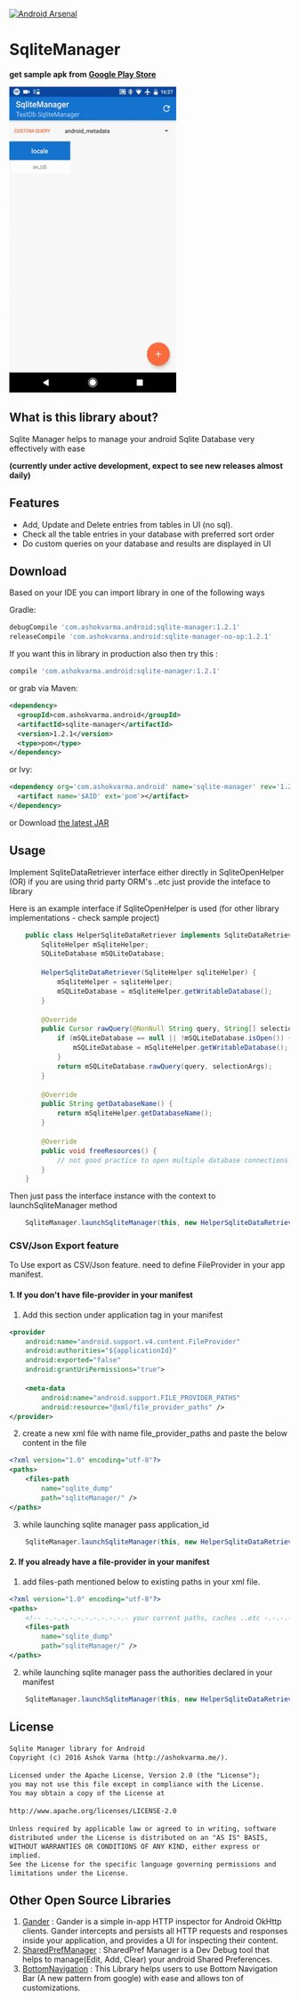 [![Android Arsenal]( https://img.shields.io/badge/Android%20Arsenal-SqliteManager-green.svg?style=flat )]( https://android-arsenal.com/details/1/7021 )

# SqliteManager

**get sample apk from [Google Play Store][googlePlayStoreLink]**

<img src="https://raw.githubusercontent.com/Ashok-Varma/SqliteManager/master/sqlite_320_compressed.gif" width="300" height="550" />

## What is this library about?

Sqlite Manager helps to manage your android Sqlite Database very effectively with ease

**(currently under active development, expect to see new releases almost daily)**

## Features

* Add, Update and Delete entries from tables in UI (no sql).
* Check all the table entries in your database with preferred sort order
* Do custom queries on your database and results are displayed in UI 

## Download

Based on your IDE you can import library in one of the following ways

Gradle:
```groovy
debugCompile 'com.ashokvarma.android:sqlite-manager:1.2.1'
releaseCompile 'com.ashokvarma.android:sqlite-manager-no-op:1.2.1'
```
If you want this in library in production also then try this : 
```groovy
compile 'com.ashokvarma.android:sqlite-manager:1.2.1'
```


or grab via Maven:
```xml
<dependency>
  <groupId>com.ashokvarma.android</groupId>
  <artifactId>sqlite-manager</artifactId>
  <version>1.2.1</version>
  <type>pom</type>
</dependency>
```

or Ivy:
```xml
<dependency org='com.ashokvarma.android' name='sqlite-manager' rev='1.2.1'>
  <artifact name='$AID' ext='pom'></artifact>
</dependency>
```

or Download [the latest JAR][mavenAarDownload]


## Usage

Implement SqliteDataRetriever interface either directly in SqliteOpenHelper (OR) if you are using thrid party ORM's ..etc just provide the inteface to library

Here is an example interface if SqliteOpenHelper is used (for other library implementations - check sample project)
```java
    public class HelperSqliteDataRetriever implements SqliteDataRetriever {
        SqliteHelper mSqliteHelper;
        SQLiteDatabase mSQLiteDatabase;

        HelperSqliteDataRetriever(SqliteHelper sqliteHelper) {
            mSqliteHelper = sqliteHelper;
            mSQLiteDatabase = mSqliteHelper.getWritableDatabase();
        }

        @Override
        public Cursor rawQuery(@NonNull String query, String[] selectionArgs) {
            if (mSQLiteDatabase == null || !mSQLiteDatabase.isOpen()) {
                mSQLiteDatabase = mSqliteHelper.getWritableDatabase();
            }
            return mSQLiteDatabase.rawQuery(query, selectionArgs);
        }

        @Override
        public String getDatabaseName() {
            return mSqliteHelper.getDatabaseName();
        }

        @Override
        public void freeResources() {
            // not good practice to open multiple database connections and close every time
        }
    }
```

Then just pass the interface instance with the context to launchSqliteManager method

```java
    SqliteManager.launchSqliteManager(this, new HelperSqliteDataRetriever(sqliteHelper), null);
```

### CSV/Json Export feature 
To Use export as CSV/Json feature. need to define FileProvider in your app manifest.
#### 1. If you don't have file-provider in your manifest
1. Add this section under application tag in your manifest
```xml
<provider
    android:name="android.support.v4.content.FileProvider"
    android:authorities="${applicationId}"
    android:exported="false"
    android:grantUriPermissions="true">

    <meta-data
        android:name="android.support.FILE_PROVIDER_PATHS"
        android:resource="@xml/file_provider_paths" />
</provider>
```
2. create a new xml file with name file_provider_paths and paste the below content in the file
```xml
<?xml version="1.0" encoding="utf-8"?>
<paths>
    <files-path
        name="sqlite_dump"
        path="sqliteManager/" />
</paths>
```
3. while launching sqlite manager pass application_id
```java
    SqliteManager.launchSqliteManager(this, new HelperSqliteDataRetriever(sqliteHelper), BuildConfig.APPLICATION_ID);
```
#### 2. If you already have a file-provider in your manifest
1. add files-path mentioned below to existing paths in your xml file.
```xml
<?xml version="1.0" encoding="utf-8"?>
<paths>
    <!-- -.-.-.-.-.-.-.-.-.-.- your current paths, caches ..etc -.-.-.-.-.-.-.-.-.-.- -->
    <files-path
        name="sqlite_dump"
        path="sqliteManager/" />
</paths>
```
2. while launching sqlite manager pass the authorities declared in your manifest
```java
    SqliteManager.launchSqliteManager(this, new HelperSqliteDataRetriever(sqliteHelper), "authority_string_mentioned_in_your_manifest");
```

## License

```
Sqlite Manager library for Android
Copyright (c) 2016 Ashok Varma (http://ashokvarma.me/).

Licensed under the Apache License, Version 2.0 (the "License");
you may not use this file except in compliance with the License.
You may obtain a copy of the License at

http://www.apache.org/licenses/LICENSE-2.0

Unless required by applicable law or agreed to in writing, software
distributed under the License is distributed on an "AS IS" BASIS,
WITHOUT WARRANTIES OR CONDITIONS OF ANY KIND, either express or implied.
See the License for the specific language governing permissions and
limitations under the License.
```

## Other Open Source Libraries
1. [Gander](https://github.com/Ashok-Varma/Gander) : Gander is a simple in-app HTTP inspector for Android OkHttp clients. Gander intercepts and persists all HTTP requests and responses inside your application, and provides a UI for inspecting their content.
2. [SharedPrefManager](https://github.com/Ashok-Varma/SharedPrefManager) : SharedPref Manager is a Dev Debug tool that helps to manage(Edit, Add, Clear) your android Shared Preferences. 
3. [BottomNavigation](https://github.com/Ashok-Varma/BottomNavigation) : This Library helps users to use Bottom Navigation Bar (A new pattern from google) with ease and allows ton of customizations.

[mavenAarDownload]: https://repo1.maven.org/maven2/com/ashokvarma/android/sqlite-manager/1.2.1/sqlite-manager-1.2.1.aar
[googlePlayStoreLink]: https://play.google.com/store/apps/details?id=com.ashokvarma.sqlitemanager.sample
